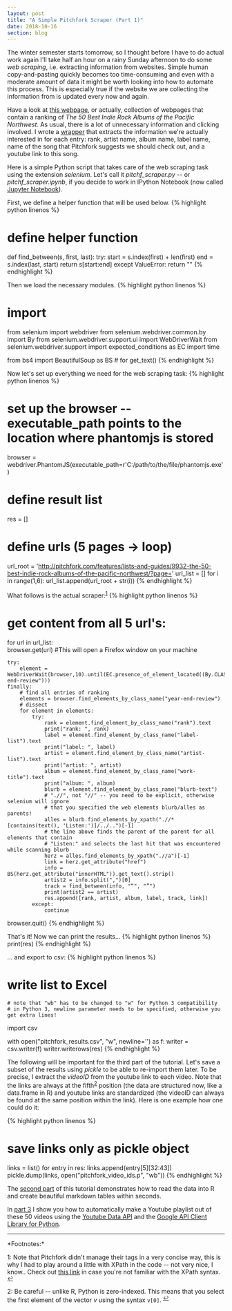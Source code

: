 ```yaml
---
layout: post
title: "A Simple Pitchfork Scraper (Part 1)"
date: 2018-10-16
section: blog
---
```


The winter semester starts tomorrow, so I thought before I have to do actual work again I'll take half an hour on a rainy Sunday afternoon to do some *web scraping*, i.e. extracting information from websites. Simple human copy-and-pasting quickly becomes too time-consuming and even with a moderate amount of data it might be worth looking into how to automate this process. This is especially true if the website we are collecting the information from is updated every now and again.

Have a look at [this webpage](http://pitchfork.com/features/lists-and-guides/9932-the-50-best-indie-rock-albums-of-the-pacific-northwest/?page=1), or actually, collection of webpages that contain a ranking of *The 50 Best Indie Rock Albums of the Pacific Northwest*. As usual, there is a lot of unnecessary information and clicking involved. I wrote a [wrapper](https://en.wikipedia.org/wiki/Wrapper_(data_mining)) that extracts the information we're actually interested in for each entry: rank, artist name, album name, label name, name of the song that Pitchfork suggests we should check out, and a youtube link to this song. 

Here is a simple Python script that takes care of the web scraping task using the extension *selenium*. Let's call it *pitchf_scraper.py* -- or *pitchf_scraper.ipynb*, if you decide to work in IPython Notebook (now called [Jupyter Notebook](http://jupyter.org/)).  

First, we define a helper function that will be used below.
{% highlight python linenos %}
# define helper function 
def find_between(s, first, last):
    try:
        start = s.index(first) + len(first)
        end = s.index(last, start)
        return s[start:end]
    except ValueError:
        return ""
{% endhighlight %}
    
Then we load the necessary modules.
{% highlight python linenos %}
# import
from selenium import webdriver
from selenium.webdriver.common.by import By
from selenium.webdriver.support.ui import WebDriverWait
from selenium.webdriver.support import expected_conditions as EC
import time

from bs4 import BeautifulSoup as BS # for get_text()
{% endhighlight %}

Now let's set up everything we need for the web scraping task:
{% highlight python linenos %}
# set up the browser -- executable_path points to the location where phantomjs is stored
browser = webdriver.PhantomJS(executable_path=r'C:/path/to/the/file/phantomjs.exe')

# define result list
res = []

# define urls (5 pages -> loop)
url_root = 'http://pitchfork.com/features/lists-and-guides/9932-the-50-best-indie-rock-albums-of-the-pacific-northwest/?page='
url_list = []
for i in range(1,6):
    url_list.append(url_root + str(i))
{% endhighlight %}

What follows is the actual scraper:<sup><a href='#fn1' id='ref1'>1</a></sup>
{% highlight python linenos %}
# get content from all 5 url's:
for url in url_list:        
    browser.get(url) #This will open a Firefox window on your machine

    try:
        element = WebDriverWait(browser,10).until(EC.presence_of_element_located((By.CLASS_NAME,"year-end-review")))
    finally:
        # find all entries of ranking
        elements = browser.find_elements_by_class_name("year-end-review")  
        # dissect
        for element in elements:
            try:
                rank = element.find_element_by_class_name("rank").text 
                print("rank: ", rank)
                label = element.find_element_by_class_name("label-list").text
                print("label: ", label)
                artist = element.find_element_by_class_name("artist-list").text
                print("artist: ", artist)
                album = element.find_element_by_class_name("work-title").text
                print("album: ", album)
                blurb = element.find_element_by_class_name("blurb-text")
                # ".//", not "//" -- you need to be explicit, otherwise selenium will ignore 
                # that you specified the web elements blurb/alles as parents! 
                alles = blurb.find_elements_by_xpath(".//*[contains(text(), 'Listen:')]/../..")[-1]
                # the line above finds the parent of the parent for all elements that contain 
                # "Listen:" and selects the last hit that was encountered while scanning blurb
                herz = alles.find_elements_by_xpath(".//a")[-1]
                link = herz.get_attribute("href")
                info = BS(herz.get_attribute("innerHTML")).get_text().strip()
                artist2 = info.split(",")[0]
                track = find_between(info, "“", "”")
                print(artist2 == artist)
                res.append([rank, artist, album, label, track, link])
            except:
                continue
browser.quit()
{% endhighlight %}

That's it! Now we can print the results...
{% highlight python linenos %}
print(res)
{% endhighlight %}

... and export to csv:
{% highlight python linenos %}
# write list to Excel
    # note that "wb" has to be changed to "w" for Python 3 compatibility
    # in Python 3, newline parameter needs to be specified, otherwise you get extra lines!
import csv

with open("pitchfork_results.csv", "w", newline='') as f:
    writer = csv.writer(f)
    writer.writerows(res)
{% endhighlight %}

The following will be important for the third part of the tutorial. Let's save a subset of the results using *pickle* to be able to re-import them later. To be precise, I extract the *videoID* from the youtube link to each video. Note that the links are always at the fifth<sup><a href='#fn2' id='ref2'>2</a></sup> position (the data are structured now, like a data.frame in R) and youtube links are standardized (the videoID can always be found at the same position within the link). Here is one example how one could do it:

{% highlight python linenos %}
# save links only as pickle object
links = list()
for entry in res:
    links.append(entry[5][32:43])
pickle.dump(links, open("pitchfork_video_ids.p", "wb"))
{% endhighlight %}

The [second part](../../../../../2016/10/16/a-simple-pitchfork-scraper-(part-2)) of this tutorial demonstrates how to read the data into R and create beautiful markdown tables within seconds. 

In [part 3](../../../../../2016/10/19/a-simple-pitchfork-scraper-(part-3)) I show you how to automatically make a Youtube playlist out of these 50 videos using the [Youtube Data API](https://developers.google.com/youtube/v3/) and the [Google API Client Library for Python](https://developers.google.com/api-client-library/python/). 

<hr>
*Footnotes:*

<a name="fn1">1</a>: Note that Pitchfork didn't manage their tags in a very concise way, this is why I had to play around a little with XPath in the code -- not very nice, I know.. Check out [this link](http://www.w3schools.com/xml/xpath_syntax.asp) in case you're not familiar with the XPath syntax. <sup><a href='#ref1' title='Jump back to footnote 1 in the text.'>↩</a></sup>

<a name="fn2">2</a>: Be careful -- unlike R, Python is zero-indexed. This means that you select the first element of the vector *v* using the syntax `v[0]`. <sup><a href='#ref2' title='Jump back to footnote 2 in the text.'>↩</a></sup>